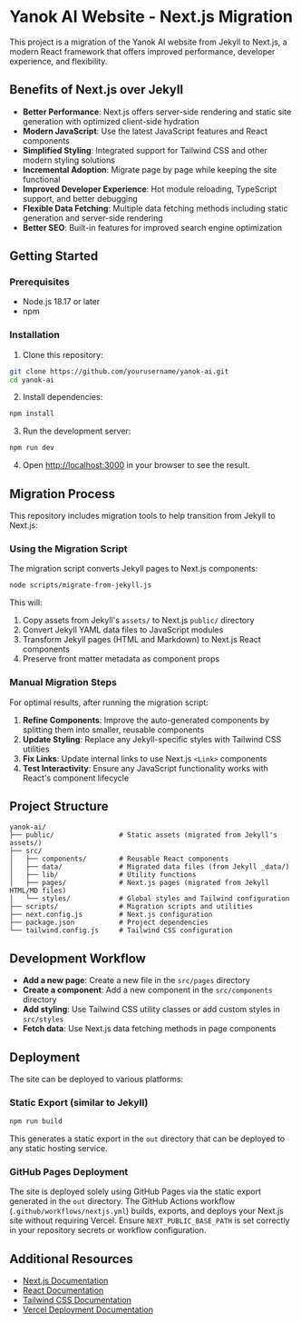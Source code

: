 # Yanok AI Website - Next.js Migration

This project is a migration of the Yanok AI website from Jekyll to Next.js, a modern React framework that offers improved performance, developer experience, and flexibility.

## Benefits of Next.js over Jekyll

- **Better Performance**: Next.js offers server-side rendering and static site generation with optimized client-side hydration
- **Modern JavaScript**: Use the latest JavaScript features and React components
- **Simplified Styling**: Integrated support for Tailwind CSS and other modern styling solutions
- **Incremental Adoption**: Migrate page by page while keeping the site functional
- **Improved Developer Experience**: Hot module reloading, TypeScript support, and better debugging
- **Flexible Data Fetching**: Multiple data fetching methods including static generation and server-side rendering
- **Better SEO**: Built-in features for improved search engine optimization

## Getting Started

### Prerequisites

- Node.js 18.17 or later
- npm

### Installation

1. Clone this repository:
```bash
git clone https://github.com/yourusername/yanok-ai.git
cd yanok-ai
```

2. Install dependencies:
```bash
npm install
```

3. Run the development server:
```bash
npm run dev
```

4. Open [http://localhost:3000](http://localhost:3000) in your browser to see the result.

## Migration Process

This repository includes migration tools to help transition from Jekyll to Next.js:

### Using the Migration Script

The migration script converts Jekyll pages to Next.js components:

```bash
node scripts/migrate-from-jekyll.js
```

This will:
1. Copy assets from Jekyll's `assets/` to Next.js `public/` directory
2. Convert Jekyll YAML data files to JavaScript modules
3. Transform Jekyll pages (HTML and Markdown) to Next.js React components
4. Preserve front matter metadata as component props

### Manual Migration Steps

For optimal results, after running the migration script:

1. **Refine Components**: Improve the auto-generated components by splitting them into smaller, reusable components
2. **Update Styling**: Replace any Jekyll-specific styles with Tailwind CSS utilities
3. **Fix Links**: Update internal links to use Next.js `<Link>` components
4. **Test Interactivity**: Ensure any JavaScript functionality works with React's component lifecycle

## Project Structure

```
yanok-ai/
├── public/                # Static assets (migrated from Jekyll's assets/)
├── src/
│   ├── components/        # Reusable React components
│   ├── data/              # Migrated data files (from Jekyll _data/)
│   ├── lib/               # Utility functions
│   ├── pages/             # Next.js pages (migrated from Jekyll HTML/MD files)
│   └── styles/            # Global styles and Tailwind configuration
├── scripts/               # Migration scripts and utilities
├── next.config.js         # Next.js configuration
├── package.json           # Project dependencies
└── tailwind.config.js     # Tailwind CSS configuration
```

## Development Workflow

- **Add a new page**: Create a new file in the `src/pages` directory
- **Create a component**: Add a new component in the `src/components` directory
- **Add styling**: Use Tailwind CSS utility classes or add custom styles in `src/styles`
- **Fetch data**: Use Next.js data fetching methods in page components

## Deployment

The site can be deployed to various platforms:

### Static Export (similar to Jekyll)

```bash
npm run build
```

This generates a static export in the `out` directory that can be deployed to any static hosting service.

### GitHub Pages Deployment

The site is deployed solely using GitHub Pages via the static export generated in the `out` directory. The GitHub Actions workflow (`.github/workflows/nextjs.yml`) builds, exports, and deploys your Next.js site without requiring Vercel. Ensure `NEXT_PUBLIC_BASE_PATH` is set correctly in your repository secrets or workflow configuration.

## Additional Resources

- [Next.js Documentation](https://nextjs.org/docs)
- [React Documentation](https://reactjs.org/docs)
- [Tailwind CSS Documentation](https://tailwindcss.com/docs)
- [Vercel Deployment Documentation](https://vercel.com/docs)
